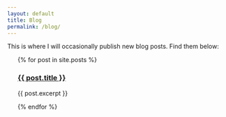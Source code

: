 ```yaml
---
layout: default
title: Blog
permalink: /blog/
---
```


This is where I will occasionally publish new blog posts. Find them below:

<ul>
  {% for post in site.posts %}
    <div class="card">
      <div class="card-title">
            <h3>
      <a href="{{ post.url }}">{{ post.title }}</a>
      </h3>
      </div>
    <div class="card-content">
          <p>
      {{ post.excerpt }}
      </p>
    </div>
    </div>

  {% endfor %}
</ul>